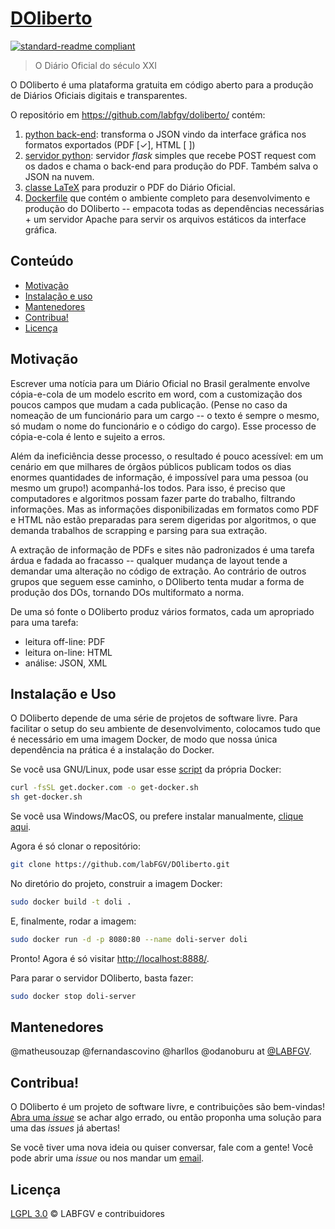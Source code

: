 # [DOliberto](https://labfgv.github.io/DOliberto)

[![standard-readme compliant](https://img.shields.io/badge/readme%20style-standard-brightgreen.svg?style=flat-square)](https://github.com/RichardLitt/standard-readme)

> O Diário Oficial do século XXI

O DOliberto é uma plataforma gratuita em código aberto para a produção
de Diários Oficiais digitais e transparentes.

O repositório em https://github.com/labfgv/doliberto/ contém:

1. [python back-end](src/doli.py): transforma o JSON vindo da
   interface gráfica nos formatos exportados (PDF [✓], HTML [ ])
2. [servidor python](src/main.py): servidor *flask* simples que recebe
   POST request com os dados e chama o back-end para produção do
   PDF. Também salva o JSON na nuvem.
3. [classe LaTeX](latex/doliberto.cls) para produzir o PDF do Diário
   Oficial.
4. [Dockerfile](Dockerfile) que contém o ambiente completo para
   desenvolvimento e produção do DOliberto -- empacota todas as
   dependências necessárias + um servidor Apache para servir os
   arquivos estáticos da interface gráfica.

## Conteúdo

- [Motivação](#motivação)
- [Instalação e uso](#instalação-e-uso)
- [Mantenedores](#mantenedores)
- [Contribua!](#contribua)
- [Licença](#licença)


## Motivação

Escrever uma notícia para um Diário Oficial no Brasil geralmente
envolve cópia-e-cola de um modelo escrito em word, com a customização
dos poucos campos que mudam a cada publicação. (Pense no caso da
nomeação de um funcionário para um cargo -- o texto é sempre o mesmo,
só mudam o nome do funcionário e o código do cargo). Esse processo de
cópia-e-cola é lento e sujeito a erros. 

Além da ineficiência desse processo, o resultado é pouco acessível: em
um cenário em que milhares de órgãos públicos publicam todos os dias
enormes quantidades de informação, é impossível para uma pessoa (ou
mesmo um grupo!) acompanhá-los todos. Para isso, é preciso que
computadores e algoritmos possam fazer parte do trabalho, filtrando
informações. Mas as informações disponibilizadas em formatos como PDF
e HTML não estão preparadas para serem digeridas por algoritmos, o que
demanda trabalhos de scrapping e parsing para sua extração.

A extração de informação de PDFs e sites não padronizados é uma tarefa
árdua e fadada ao fracasso -- qualquer mudança de layout tende a
demandar uma alteração no código de extração. Ao contrário de outros
grupos que seguem esse caminho, o DOliberto tenta mudar a forma de
produção dos DOs, tornando DOs multiformato a norma. 

De uma só fonte o DOliberto produz vários formatos, cada um apropriado
para uma tarefa:

- leitura off-line: PDF
- leitura on-line: HTML
- análise: JSON, XML

## Instalação e Uso

O DOliberto depende de uma série de projetos de software livre. Para
facilitar o setup do seu ambiente de desenvolvimento, colocamos tudo
que é necessário em uma imagem Docker, de modo que nossa única
dependência na prática é a instalação do Docker.

Se você usa GNU/Linux, pode usar esse
[script](https://github.com/docker/docker-install) da própria Docker:

```sh
curl -fsSL get.docker.com -o get-docker.sh
sh get-docker.sh
```

Se você usa Windows/MacOS, ou prefere instalar manualmente, [clique
aqui](https://docs.docker.com/engine/installation/).

Agora é só clonar o repositório:
```sh
git clone https://github.com/labFGV/DOliberto.git
```

No diretório do projeto, construir a imagem Docker:
```sh
sudo docker build -t doli .
```

E, finalmente, rodar a imagem:

```sh
sudo docker run -d -p 8080:80 --name doli-server doli
```

Pronto! Agora é só visitar [http://localhost:8888/]().

Para parar o servidor DOliberto, basta fazer:

```sh
sudo docker stop doli-server
```

## Mantenedores

@matheusouzap @fernandascovino @harllos @odanoburu at
[@LABFGV](https://github.com/LABFGV).

## Contribua!

O DOliberto é um projeto de software livre, e contribuições são
bem-vindas! [Abra uma
*issue*](https://github.com/labfgv/DOliberto/issues/new) se achar algo
errado, ou então proponha uma solução para uma das *issues* já
abertas!

Se você tiver uma nova ideia ou quiser conversar, fale com a gente!
Você pode abrir uma *issue* ou nos mandar um
[email](mailto:labfgv+doliberto@gmail.com).

## Licença

[LGPL 3.0](LICENSE) © LABFGV e contribuidores
